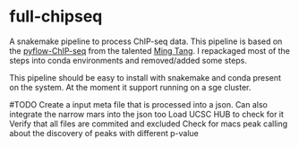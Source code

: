 # full-chipseq

A snakemake pipeline to process ChIP-seq data. This pipeline is based on the [pyflow-ChIP-seq](https://github.com/crazyhottommy/pyflow-ChIPseq) from the talented [Ming Tang](https://github.com/crazyhottommy). I repackaged most of the steps into conda environments and removed/added some steps.

This pipeline should be easy to install with snakemake and conda present on the system. At the moment it support running on a sge cluster.


#TODO
Create a input meta file that is processed into a json. Can also integrate the narrow mars into the json too
Load UCSC HUB to check for it
Verify that all files are commited and excluded
Check for macs peak calling about the discovery of peaks with different p-value
